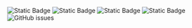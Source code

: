 ![Static Badge](https://img.shields.io/badge/blacklists-60-000000) ![Static Badge](https://img.shields.io/badge/blacklisted-3013277-cc0000) ![Static Badge](https://img.shields.io/badge/whitelisted-2242-00CC00) ![Static Badge](https://img.shields.io/badge/streaming_blacklist-28106-000000) ![GitHub issues](https://img.shields.io/github/issues/fabriziosalmi/blacklists)
